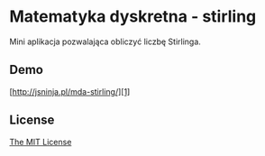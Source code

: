 # Matematyka dyskretna - stirling

Mini aplikacja pozwalająca obliczyć liczbę Stirlinga.

## Demo

[http://jsninja.pl/mda-stirling/][1]

## License

[The MIT License][2]


[1]: http://jsninja.pl/mda-stirling/
[2]: http://piecioshka.mit-license.org/